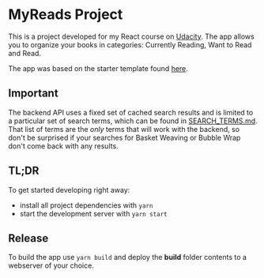 # MyReads Project

This is a project developed for my React course on [Udacity](https://www.udacity.com/course/react-nanodegree--nd019). The app allows you to organize your books in categories: Currently Reading, Want to Read and Read.

The app was based on the starter template found [here](https://github.com/udacity/reactnd-project-myreads-starter).

## Important

The backend API uses a fixed set of cached search results and is limited to a particular set of search terms, which can be found in [SEARCH_TERMS.md](SEARCH_TERMS.md). That list of terms are the _only_ terms that will work with the backend, so don't be surprised if your searches for Basket Weaving or Bubble Wrap don't come back with any results.

## TL;DR

To get started developing right away:

- install all project dependencies with `yarn`
- start the development server with `yarn start`

## Release

To build the app use `yarn build` and deploy the **build** folder contents to a webserver of your choice.
